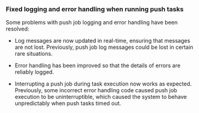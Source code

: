 ### Fixed logging and error handling when running push tasks

Some problems with push job logging and error handling have been
resolved:

* Log messages are now updated in real-time, ensuring that messages
  are not lost.  Previously, push job log messages could be lost in
  certain rare situations.

* Error handling has been improved so that the details of errors are
  reliably logged.

* Interrupting a push job during task execution now works as expected.
  Previously, some incorrect error handling code caused push job
  execution to be uninterruptible, which caused the system to behave
  unpredictably when push tasks timed out.
